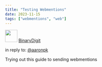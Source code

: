 ```yaml
---
title: "Testing Webmentions"
date: 2023-11-15
tags: ["webmentions", "web"]
---
```


<div class="h-entry">
    <div class="u-author h-card">
      <img src="/img/AvatarByHeyMomo.png" class="u-photo" width="40">
      <a href="https://binarydigit.cafe/" class="u-url p-name">BinaryDigit</a>
    </div>
    <p>in reply to: <a class="u-in-reply-to" href="https://aaronparecki.com/2018/06/30/11/your-first-webmention">@aaronpk</a></p>
    <p class="e-content">Trying out this guide to sending webmentions</p>
  </div>